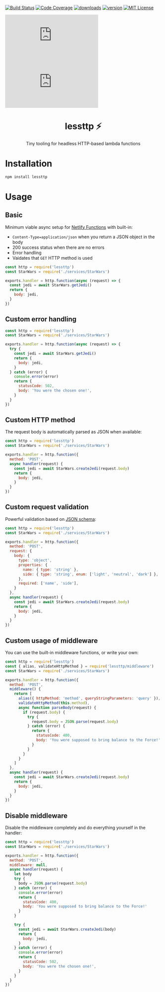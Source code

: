 [![Build Status][build-badge]][build]
[![Code Coverage][coverage-badge]][coverage]
[![downloads][downloads-badge]][npmcharts]
[![version][version-badge]][package]
[![MIT License][license-badge]][license]

[![size][size-badge]][unpkg-dist]
[![gzip size][gzip-badge]][unpkg-dist]

<h1 align="center">
  lessttp ⚡
</h1>
<p align="center">Tiny tooling for headless HTTP-based lambda functions</p>

# Installation
```sh
npm install lessttp
```

# Usage
## Basic
Minimum viable async setup for [Netlify Functions](https://docs.netlify.com/functions/build-with-javascript) with built-in:
- `Content-Type=application/json` when you return a JSON object in the body
- 200 success status when there are no errors
- Error handling
- Vaidates that `GET` HTTP method is used

```js
const http = require('lessttp')
const StarWars = require('./services/StarWars')

exports.handler = http.function(async (request) => {
  const jedi = await StarWars.getJedi()
  return {
    body: jedi,
  }
})
```

## Custom error handling
```js
const http = require('lessttp')
const StarWars = require('./services/StarWars')

exports.handler = http.function(async (request) => {
  try {
    const jedi = await StarWars.getJedi()
    return {
      body: jedi,
    }
  } catch (error) {
    console.error(error)
    return {
      statusCode: 502,
      body: 'You were the chosen one!',
    }
  }
})
```

## Custom HTTP method
The request body is automatically parsed as JSON when available:
```js
const http = require('lessttp')
const StarWars = require('./services/StarWars')

exports.handler = http.function({
  method: 'POST',
  async handler(request) {
    const jedi = await StarWars.createJedi(request.body)
    return {
      body: jedi,
    }
  }
})
```

## Custom request validation
Powerful validation based on [JSON schema](http://json-schema.org/understanding-json-schema):
```js
const http = require('lessttp')
const StarWars = require('./services/StarWars')

exports.handler = http.function({
  method: 'POST',
  request: {
    body: {
      type: 'object',
      properties: {
        name: { type: 'string' },
        side: { type: 'string', enum: ['light', 'neutral', 'dark'] },
      },
      required: ['name', 'side'],
    }
  },
  async handler(request) {
    const jedi = await StarWars.createJedi(request.body)
    return {
      body: jedi,
    }
  }
})
```

## Custom usage of middleware
You can use the built-in middleware functions, or write your own:
```js
const http = require('lessttp')
const { alias, validateHttpMethod } = require('lessttp/middleware')
const StarWars = require('./services/StarWars')

exports.handler = http.function({
  method: 'POST',
  middleware() {
    return [
      alias({ httpMethod: 'method', queryStringParameters: 'query' }),
      validateHttpMethod(this.method),
      async function parseBody(request) {
        if (request.body) {
          try {
            request.body = JSON.parse(request.body)
          } catch (error) {
            return {
              statusCode: 400,
              body: 'You were supposed to bring balance to the Force!'
            }
          }
        }
      }
    ]
  },
  async handler(request) {
    const jedi = await StarWars.createJedi(request.body)
    return {
      body: jedi,
    }
  }
})
```

## Disable middleware
Disable the middleware completely and do everything yourself in the handler:
```js
const http = require('lessttp')
const StarWars = require('./services/StarWars')

exports.handler = http.function({
  method: 'POST',
  middleware: null,
  async handler(request) {
    let body
    try {
      body = JSON.parse(request.body)
    } catch (error) {
      console.error(error)
      return {
        statusCode: 400,
        body: 'You were supposed to bring balance to the Force!'
      }
    }

    try {
      const jedi = await StarWars.createJedi(body)
      return {
        body: jedi,
      }
    } catch (error) {
      console.error(error)
      return {
        statusCode: 502,
        body: 'You were the chosen one!',
      }
    }
  }
})
```

[build-badge]: https://img.shields.io/travis/vdsabev/lessttp.svg?style=flat-square
[build]: https://travis-ci.org/vdsabev/lessttp
[coverage-badge]: https://img.shields.io/codecov/c/github/vdsabev/lessttp.svg?style=flat-square
[coverage]: https://codecov.io/github/vdsabev/lessttp
[version-badge]: https://img.shields.io/npm/v/lessttp.svg?style=flat-square
[package]: https://www.npmjs.com/package/lessttp
[downloads-badge]: https://img.shields.io/npm/dm/lessttp.svg?style=flat-square
[npmcharts]: http://npmcharts.com/compare/lessttp
[license-badge]: https://img.shields.io/npm/l/lessttp.svg?style=flat-square
[license]: https://github.com/vdsabev/lessttp/blob/master/LICENSE.md
[gzip-badge]: http://img.badgesize.io/https://unpkg.com/lessttp/index.min.js?compression=gzip&label=gzip%20size&style=flat-square
[size-badge]: http://img.badgesize.io/https://unpkg.com/lessttp/index.min.js?label=size&style=flat-square
[unpkg-dist]: https://unpkg.com/lessttp
